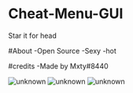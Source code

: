 # Cheat-Menu-GUI

Star it for head


#About
-Open Source
-Sexy
-hot

#credits
-Made by Mxty#8440

![unknown](https://user-images.githubusercontent.com/62792350/195998932-8a89e5e2-0d3b-408b-8a75-ce51cb4392f9.png)
![unknown](https://user-images.githubusercontent.com/62792350/195998947-6dd7565a-d308-431a-ae47-d014755596c5.png)
![unknown](https://user-images.githubusercontent.com/62792350/195998948-575f2671-6a7e-41b2-bac6-555758e002d4.png)
